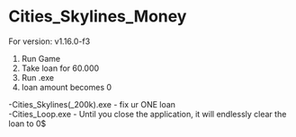 # Cities_Skylines_Money
For version: v1.16.0-f3

1. Run Game
2. Take loan for 60.000
3. Run .exe
4. loan amount becomes 0

-Cities_Skylines(_200k).exe - fix ur ONE loan  
-Cities_Loop.exe - Until you close the application, it will endlessly clear the loan to 0$
